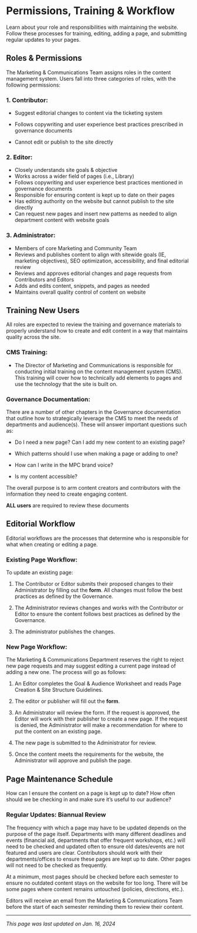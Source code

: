# Permissions, Training & Workflow
Learn  about your role and responsibilities with maintaining the website. Follow these processes for training, editing, adding a page, and submitting regular updates to your pages. 
## Roles & Permissions

The Marketing & Communications Team assigns roles in the content management system. Users fall into three categories of roles, with the following permissions:

### 1.  Contributor:
- Suggest editorial changes to content via the ticketing system
    
- Follows copywriting and user experience best practices prescribed in governance documents
    
- Cannot edit or publish to the site directly
    

### 2. Editor:
- Closely understands site goals & objective
- Works across a wider field of pages (i.e., Library)
- Follows copywriting and user experience best practices mentioned in governance documents
- Responsible for ensuring content is kept up to date on their pages
- Has editing authority on the website but cannot publish to the site directly
- Can request new pages and insert new patterns as needed to align department content with website goals
    

### 3.  Administrator:
- Members of core Marketing and Community Team
- Reviews and publishes content to align with sitewide goals (IE, marketing objectives), SEO optimization, accessibility, and final editorial review
- Reviews and approves editorial changes and page requests from Contributors and Editors
- Adds and edits content, snippets, and pages as needed
- Maintains overall quality control of content on website


## Training New Users

All roles are expected to review the training and governance materials to properly understand how to create and edit content in a way that maintains quality across the site.

### CMS Training:

-   The Director of Marketing and Communications is responsible for conducting initial training on the content management system (CMS). This training will cover how to technically add elements to pages and use the technology that the site is built on.
    

### Governance Documentation:

There are a number of other chapters in the Governance documentation that outline how to strategically leverage the CMS to meet the needs of departments and audience(s). These will answer important questions such as:
    

-   Do I need a new page? Can I add my new content to an existing page?
    
-   Which patterns should I use when making a page or adding to one?
    
-   How can I write in the MPC brand voice?
    
-   Is my content accessible?
    

The overall purpose is to arm content creators and contributors with the information they need to create engaging content.
    
**ALL users** are required to review these documents
    

## Editorial Workflow

Editorial workflows are the processes that determine who is responsible for what when creating or editing a page.

### Existing Page Workflow:

To update an existing page:

1.  The Contributor or Editor submits their proposed changes to their Administrator by filling out the **form**. All changes must follow the best practices as defined by the Governance.
    
2.  The Administrator reviews changes and works with the Contributor or Editor to ensure the content follows best practices as defined by the Governance.
    
3.  The administrator publishes the changes.
    

### New Page Workflow:

The Marketing & Communications Department reserves the right to reject new page requests and may suggest editing a current page instead of adding a new one. The process will go as follows:

1.  An Editor completes the Goal & Audience Worksheet and reads Page Creation & Site Structure Guidelines.
    
2.  The editor or publisher will fill out the **form**.
    
3.  An Administrator will review the form. If the request is approved, the Editor will work with their publisher to create a new page. If the request is denied, the Administrator will make a recommendation for where to put the content on an existing page.
    
4.  The new page is submitted to the Administrator for review.
    
5.  Once the content meets the requirements for the website, the Administrator will approve and publish the page.

## Page Maintenance Schedule

How can I ensure the content on a page is kept up to date? How often should we be checking in and make sure it’s useful to our audience?

### Regular Updates: Biannual Review

The frequency with which a page may have to be updated depends on the purpose of the page itself. Departments with many different deadlines and events (financial aid, departments that offer frequent workshops, etc.) will need to be checked and updated often to ensure old dates/events are not featured and users are clear. Contributors should work with their departments/offices to ensure these pages are kept up to date. Other pages will not need to be checked as frequently.

At a minimum, most pages should be checked before each semester to ensure no outdated content stays on the website for too long. There will be some pages where content remains untouched (policies, directions, etc.).

Editors will receive an email from the Marketing & Communications Team before the start of each semester reminding them to review their content.

***

*This page was last updated on Jan. 16, 2024*